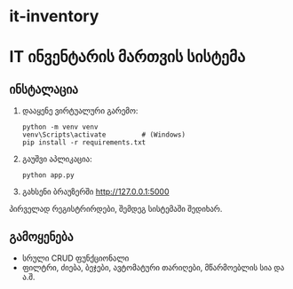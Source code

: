 # it-inventory

# IT ინვენტარის მართვის სისტემა

## ინსტალაცია

1. დააყენე ვირტუალური გარემო:
    ```
    python -m venv venv
    venv\Scripts\activate         # (Windows)
    pip install -r requirements.txt
    ```

2. გაუშვი აპლიკაცია:
    ```
    python app.py
    ```
3. გახსენი ბრაუზერში http://127.0.0.1:5000

პირველად რეგისტრირდები, შემდეგ სისტემაში შედიხარ.

## გამოყენება
- სრული CRUD ფუნქციონალი
- ფილტრი, ძიება, ბეჯები, ავტომატური თარიღები, მწარმოებლის სია და ა.შ.
